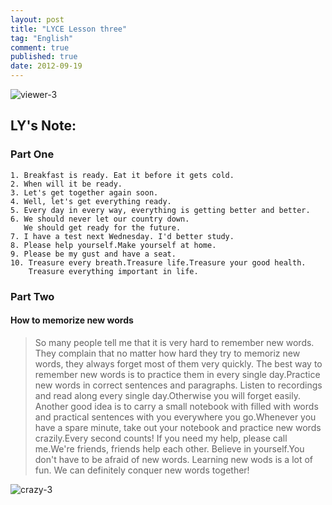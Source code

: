 ```yaml
---
layout: post
title: "LYCE Lesson three"
tag: "English"
comment: true
published: true
date: 2012-09-19
---
```


![viewer-3](/tec/images/viewer-3.jpg)

## LY's Note:
### Part One

	1. Breakfast is ready. Eat it before it gets cold.
	2. When will it be ready.
	3. Let's get together again soon.
	4. Well, let's get everything ready.
	5. Every day in every way, everything is getting better and better.
	6. We should never let our country down.
	   We should get ready for the future.
	7. I have a test next Wednesday. I'd better study.
	8. Please help yourself.Make yourself at home.
	9. Please be my gust and have a seat.
	10. Treasure every breath.Treasure life.Treasure your good health.
		Treasure everything important in life.

### Part Two 
#### How to memorize new words
> So many people tell me that it is very hard to remember new words.
  They complain that no matter how hard they try to memoriz new words, 
  they always forget most of them very quickly.
> The best way to remember new words is to practice them in every single day.Practice new words in correct sentences and paragraphs.
Listen to recordings and read along every single day.Otherwise you will forget easily.
>Another good idea is to carry a small notebook with filled with words and practical sentences with you everywhere you go.Whenever you have a spare minute, take out your notebook and practice new words crazily.Every second counts!
>If you need my help, please call me.We're friends, friends help each other.
>Believe in yourself.You don't have to be afraid of new words.
Learning new wods is a lot of fun. We can definitely conquer new words together!   



![crazy-3](/tec/images/crazy-3.jpg)
